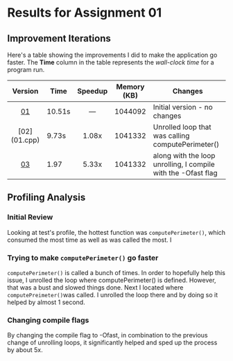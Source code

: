 # Results for Assignment 01

## Improvement Iterations

Here's a table showing the improvements I did to make the application go faster.  The **Time** column in the table represents the _wall-clock time_ for a program run.

| Version | Time | Speedup | Memory (KB) | Changes |
| :-----: | ---- | :-----: | :------: | ------- |
| [01](test.cpp) | 10.51s | &mdash; | 1044092 | Initial version - no changes |
| [02] (01.cpp) | 9.73s | 1.08x | 1041332 | Unrolled loop that was calling computePerimeter() |
| [03](01.cpp) | 1.97 | 5.33x| 1041332 | along with the loop unrolling, I compile with the -Ofast flag

## Profiling Analysis

### Initial Review

Looking at test's profile, the hottest function was `computePerimeter()`, which consumed the most time as well as was called the most. I 

### Trying to make `computePerimeter()` go faster

`computePerimeter()` is called a bunch of times. In order to hopefully help this issue, I unrolled the loop where computePerimeter() is defined. However, that was a bust and slowed things done. Next I located where `computePreimeter()`was called. I unrolled the loop there and by doing so it helped by almost 1 second. 

### Changing compile flags
By changing the compile flag to -Ofast, in combination to the previous change of unrolling loops, it significantly helped and sped up the process by about 5x.
